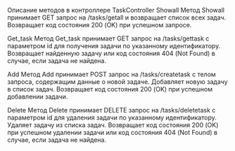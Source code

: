 Описание методов в контроллере TaskController
Showall
Метод Showall принимает GET запрос на /tasks/getall и возвращает список всех задач. Возвращает код состояния 200 (OK) при успешном запросе.

Get_task
Метод Get_task принимает GET запрос на /tasks/gettask с параметром id для получения задачи по указанному идентификатору. Возвращает найденную задачу или код состояния 404 (Not Found) в случае, если задача не найдена.

Add
Метод Add принимает POST запрос на /tasks/createtask с телом запроса, содержащим данные о новой задаче. Добавляет новую задачу в список задач. Возвращает код состояния 200 (OK) при успешном добавлении задачи.

Delete
Метод Delete принимает DELETE запрос на /tasks/deletetask с параметром id для удаления задачи по указанному идентификатору. Удаляет задачу из списка задач. Возвращает код состояния 200 (OK) при успешном удалении задачи или код состояния 404 (Not Found) в случае, если задача не найдена.